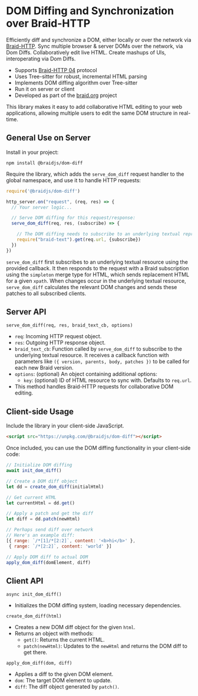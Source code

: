 # DOM Diffing and Synchronization over Braid-HTTP

Efficiently diff and synchronize a DOM, either locally or over the network via [Braid-HTTP](https://datatracker.ietf.org/doc/html/draft-toomim-httpbis-braid-http).  Sync multiple browser & server DOMs over the network, via Dom Diffs.  Collaboratively edit live HTML.  Create mashups of UIs, interoperating via Dom Diffs.

- Supports [Braid-HTTP 04](https://github.com/braid-org/braid-spec/blob/master/draft-toomim-httpbis-braid-http-04.txt) protocol
- Uses Tree-sitter for robust, incremental HTML parsing
- Implements DOM diffing algorithm over Tree-sitter
- Run it on server or client
- Developed as part of the [braid.org](https://braid.org) project

This library makes it easy to add collaborative HTML editing to your web applications, allowing multiple users to edit the same DOM structure in real-time.

## General Use on Server

Install in your project:
```shell
npm install @braidjs/dom-diff
```

Require the library, which adds the `serve_dom_diff` request handler to the global namespace, and use it to handle HTTP requests:

```javascript
require('@braidjs/dom-diff')

http_server.on("request", (req, res) => {
  // Your server logic...

  // Serve DOM diffing for this request/response:
  serve_dom_diff(req, res, (subscribe) => {

    // The DOM diffing needs to subscribe to an underlying textual representation
    require("braid-text").get(req.url, {subscribe})
  })
})
```

`serve_dom_diff` first subscribes to an underlying textual resource using the provided callback. It then responds to the request with a Braid subscription using the `simpleton` merge type for HTML, which sends replacement HTML for a given `xpath`. When changes occur in the underlying textual resource, `serve_dom_diff` calculates the relevant DOM changes and sends these patches to all subscribed clients.

## Server API

`serve_dom_diff(req, res, braid_text_cb, options)`
  - `req`: Incoming HTTP request object.
  - `res`: Outgoing HTTP response object.
  - `braid_text_cb`: Function called by `serve_dom_diff` to subscribe to the underlying textual resource. It receives a callback function with parameters like `({ version, parents, body, patches })` to be called for each new Braid version.
  - `options`: (optional) An object containing additional options:
    - `key`:  (optional) ID of HTML resource to sync with. Defaults to `req.url`.
  - This method handles Braid-HTTP requests for collaborative DOM editing.

## Client-side Usage

Include the library in your client-side JavaScript.

```html
<script src="https://unpkg.com/@braidjs/dom-diff"></script>
```

Once included, you can use the DOM diffing functionality in your client-side code:

```javascript
// Initialize DOM diffing
await init_dom_diff()

// Create a DOM diff object
let dd = create_dom_diff(initialHtml)

// Get current HTML
let currentHtml = dd.get()

// Apply a patch and get the diff
let diff = dd.patch(newHtml)

// Perhaps send diff over network
// Here's an example diff:
[{ range: `/*[1]/*[2:2]`, content: '<b>hi</b>' },
 { range: `/*[2:2]`, content: 'world' }]

// Apply DOM diff to actual DOM
apply_dom_diff(domElement, diff)
```

## Client API

`async init_dom_diff()`
  - Initializes the DOM diffing system, loading necessary dependencies.

`create_dom_diff(html)`
  - Creates a new DOM diff object for the given `html`.
  - Returns an object with methods:
    - `get()`: Returns the current HTML.
    - `patch(newHtml)`: Updates to the `newHtml` and returns the DOM diff to get there.

`apply_dom_diff(dom, diff)`
  - Applies a diff to the given DOM element.
  - `dom`: The target DOM element to update.
  - `diff`: The diff object generated by `patch()`.
